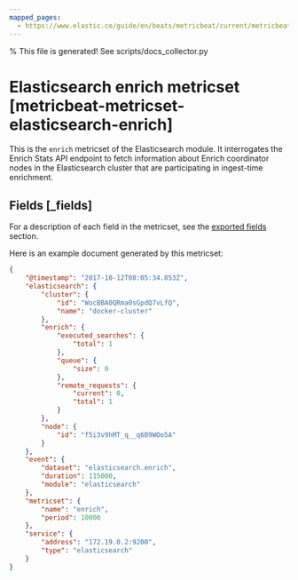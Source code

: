 ```yaml
---
mapped_pages:
  - https://www.elastic.co/guide/en/beats/metricbeat/current/metricbeat-metricset-elasticsearch-enrich.html
---
```


% This file is generated! See scripts/docs_collector.py

# Elasticsearch enrich metricset [metricbeat-metricset-elasticsearch-enrich]

This is the `enrich` metricset of the Elasticsearch module. It interrogates the Enrich Stats API endpoint to fetch information about Enrich coordinator nodes in the Elasticsearch cluster that are participating in ingest-time enrichment.

## Fields [_fields]

For a description of each field in the metricset, see the [exported fields](/reference/metricbeat/exported-fields-elasticsearch.md) section.

Here is an example document generated by this metricset:

```json
{
    "@timestamp": "2017-10-12T08:05:34.853Z",
    "elasticsearch": {
        "cluster": {
            "id": "WocBBA0QRma0sGpdQ7vLfQ",
            "name": "docker-cluster"
        },
        "enrich": {
            "executed_searches": {
                "total": 1
            },
            "queue": {
                "size": 0
            },
            "remote_requests": {
                "current": 0,
                "total": 1
            }
        },
        "node": {
            "id": "f5i3v9hMT_q__q6B9WOo5A"
        }
    },
    "event": {
        "dataset": "elasticsearch.enrich",
        "duration": 115000,
        "module": "elasticsearch"
    },
    "metricset": {
        "name": "enrich",
        "period": 10000
    },
    "service": {
        "address": "172.19.0.2:9200",
        "type": "elasticsearch"
    }
}
```
